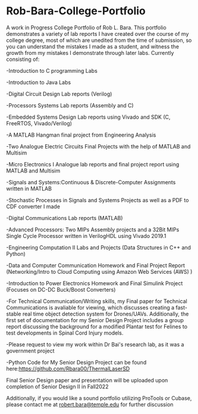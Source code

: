 # Rob-Bara-College-Portfolio
A work in Progress College Portfolio of Rob L. Bara. This portfolio demonstrates a variety of lab reports I have created over the course of my college degree, most of which are unedited from the time of submission, so you can understand the mistakes I made as a student, and witness the growth from my mistakes I demonstrate through later labs.
 Currently consisting of:

-Introduction to C programming Labs 

-Introduction to Java Labs

-Digital Circuit Design Lab reports (Verilog)

-Processors Systems Lab reports (Assembly and C)

-Embedded Systems Design Lab reports using Vivado and SDK (C, FreeRTOS, Vivado/Verilog)

-A MATLAB Hangman final project from Engineering Analysis

-Two Analogue Electric Circuits Final Projects with the help of MATLAB and Multisim

-Micro Electronics I Analogue lab reports and final project report using MATLAB and Multisim

-Signals and Systems:Continuous & Discrete-Computer Assignments written in MATLAB

-Stochastic Processes in Signals and Systems Projects as well as a PDF to CDF converter I made

-Digital Communications Lab reports (MATLAB)

-Advanced Processors: Two MIPs Assembly projects and a 32Bit MIPs Single Cycle Processor written in VerilogHDL using Vivado 2019.1 

-Engineering Computation II Labs and Projects (Data Structures in C++ and Python)

-Data and Computer Communication Homework and Final Project Report (Networking/Intro to Cloud Computing using Amazon Web Services (AWS) ) 

-Introduction to Power Electronics Homework and Final Simulink Project (Focuses on DC-DC Buck/Boost Converters)

-For Technical Communication/Writing skills, my Final paper for Technical Communications is avaliable for viewing, which discusses creating a fast-stable real time object  detection system for Drones/UAVs. Additionally, the first set of documentation for my Senior Design Project includes a group report discussing the background for a modified Plantar test for Felines to test developments in Spinal Cord Injury models.

-Please request to view my work within Dr Bai's research lab, as it was a government project

-Python Code for My Senior Design Project can be found here:https://github.com/Rbara00/ThermalLaserSD
 
 Final Senior Design paper and presentation will be uploaded upon completion of Senior Design II in Fall2022

 Additionally, if you would like a sound portfolio utilizing ProTools or Cubase, please contact me at robert.bara@temple.edu for further discussion
